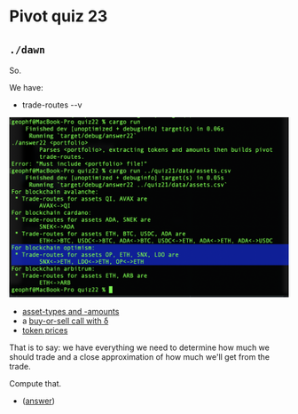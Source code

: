 # Pivot quiz 23

## `./dawn`

So.

We have:

* trade-routes --v

![trade-routes](../quiz22/imgs/02-prime-asset-trade-routes.png)

* [asset-types and -amounts](../quiz21)
* a [buy-or-sell call with δ](../../dApps/rekt)
* [token prices](../../dApps/gecko)

That is to say: we have everything we need to determine how much we should 
trade and a close approximation of how much we'll get from the trade.

Compute that.

* ([answer](answer.md))
